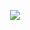 

<p align="center" width="100%">
  <img align="center" src="https://github-readme-stats.vercel.app/api/top-langs/?username=kennedyasmith&size_weight=0.2&count_weight=0.8&show_icons=true&theme=transparent&langs_count=10&card_width=1000" />
</p>
